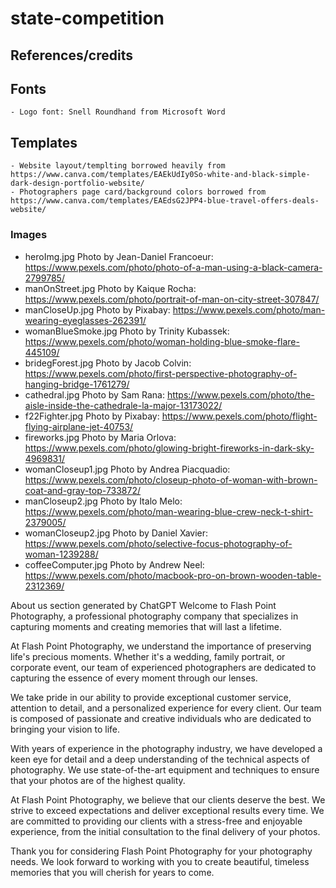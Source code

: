 # state-competition

## References/credits
## Fonts
    - Logo font: Snell Roundhand from Microsoft Word

## Templates
    - Website layout/templting borrowed heavily from https://www.canva.com/templates/EAEkUdIy0So-white-and-black-simple-dark-design-portfolio-website/
    - Photographers page card/background colors borrowed from https://www.canva.com/templates/EAEdsG2JPP4-blue-travel-offers-deals-website/

### Images
- heroImg.jpg Photo by Jean-Daniel Francoeur: https://www.pexels.com/photo/photo-of-a-man-using-a-black-camera-2799785/
- manOnStreet.jpg Photo by Kaique Rocha: https://www.pexels.com/photo/portrait-of-man-on-city-street-307847/
- manCloseUp.jpg Photo by Pixabay: https://www.pexels.com/photo/man-wearing-eyeglasses-262391/
- womanBlueSmoke.jpg Photo by Trinity Kubassek: https://www.pexels.com/photo/woman-holding-blue-smoke-flare-445109/
- bridegForest.jpg Photo by Jacob Colvin: https://www.pexels.com/photo/first-perspective-photography-of-hanging-bridge-1761279/
- cathedral.jpg Photo by Sam Rana: https://www.pexels.com/photo/the-aisle-inside-the-cathedrale-la-major-13173022/
- f22Fighter.jpg Photo by Pixabay: https://www.pexels.com/photo/flight-flying-airplane-jet-40753/
- fireworks.jpg Photo by Maria Orlova: https://www.pexels.com/photo/glowing-bright-fireworks-in-dark-sky-4969831/
- womanCloseup1.jpg Photo by Andrea Piacquadio: https://www.pexels.com/photo/closeup-photo-of-woman-with-brown-coat-and-gray-top-733872/
- manCloseup2.jpg Photo by Italo Melo: https://www.pexels.com/photo/man-wearing-blue-crew-neck-t-shirt-2379005/
- womanCloseup2.jpg Photo by Daniel Xavier: https://www.pexels.com/photo/selective-focus-photography-of-woman-1239288/
- coffeeComputer.jpg Photo by Andrew Neel: https://www.pexels.com/photo/macbook-pro-on-brown-wooden-table-2312369/

About us section generated by ChatGPT
Welcome to Flash Point Photography, a professional photography company that specializes in capturing moments and creating memories that will last a lifetime.

At Flash Point Photography, we understand the importance of preserving life's precious moments. Whether it's a wedding, family portrait, or corporate event, our team of experienced photographers are dedicated to capturing the essence of every moment through our lenses.

We take pride in our ability to provide exceptional customer service, attention to detail, and a personalized experience for every client. Our team is composed of passionate and creative individuals who are dedicated to bringing your vision to life.

With years of experience in the photography industry, we have developed a keen eye for detail and a deep understanding of the technical aspects of photography. We use state-of-the-art equipment and techniques to ensure that your photos are of the highest quality.

At Flash Point Photography, we believe that our clients deserve the best. We strive to exceed expectations and deliver exceptional results every time. We are committed to providing our clients with a stress-free and enjoyable experience, from the initial consultation to the final delivery of your photos.

Thank you for considering Flash Point Photography for your photography needs. We look forward to working with you to create beautiful, timeless memories that you will cherish for years to come.

